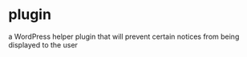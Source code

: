 # plugin
a WordPress helper plugin that will prevent certain notices from being displayed to the user
